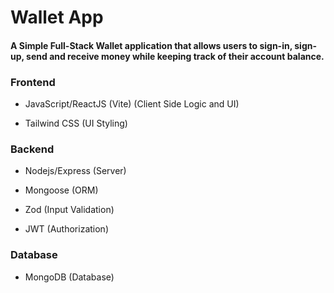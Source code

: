 # Wallet App

#### A Simple Full-Stack Wallet application that allows users to sign-in, sign-up, send and receive money while keeping track of their account balance.

### Frontend

- JavaScript/ReactJS (Vite) (Client Side Logic and UI)

- Tailwind CSS (UI Styling)

### Backend

- Nodejs/Express (Server)

- Mongoose (ORM)

- Zod (Input Validation)

- JWT (Authorization)

### Database

- MongoDB (Database)
